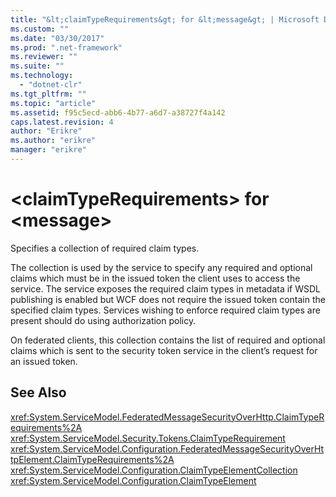 ```yaml
---
title: "&lt;claimTypeRequirements&gt; for &lt;message&gt; | Microsoft Docs"
ms.custom: ""
ms.date: "03/30/2017"
ms.prod: ".net-framework"
ms.reviewer: ""
ms.suite: ""
ms.technology: 
  - "dotnet-clr"
ms.tgt_pltfrm: ""
ms.topic: "article"
ms.assetid: f95c5ecd-abb6-4b77-a6d7-a38727f4a142
caps.latest.revision: 4
author: "Erikre"
ms.author: "erikre"
manager: "erikre"
---
```

# &lt;claimTypeRequirements&gt; for &lt;message&gt;
Specifies a collection of required claim types.  
  
 The collection is used by the service to specify any required and optional claims which must be in the issued token the client uses to access the service. The service exposes the required claim types in metadata if WSDL publishing is enabled but WCF does not require the issued token contain the specified claim types. Services wishing to enforce required claim types are present should do using authorization policy.  
  
 On federated clients, this collection contains the list of required and optional claims which is sent to the security token service in the client’s request for an issued token.  
  
## See Also  
 <xref:System.ServiceModel.FederatedMessageSecurityOverHttp.ClaimTypeRequirements%2A>   
 <xref:System.ServiceModel.Security.Tokens.ClaimTypeRequirement>   
 <xref:System.ServiceModel.Configuration.FederatedMessageSecurityOverHttpElement.ClaimTypeRequirements%2A>   
 <xref:System.ServiceModel.Configuration.ClaimTypeElementCollection>   
 <xref:System.ServiceModel.Configuration.ClaimTypeElement>